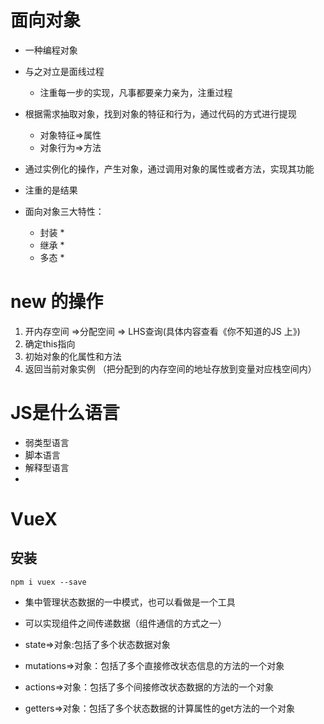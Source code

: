 # 面向对象

* 一种编程对象
* 与之对立是面线过程
  * 注重每一步的实现，凡事都要亲力亲为，注重过程
* 根据需求抽取对象，找到对象的特征和行为，通过代码的方式进行提现
  * 对象特征=>属性
  * 对象行为=>方法
* 通过实例化的操作，产生对象，通过调用对象的属性或者方法，实现其功能
* 注重的是结果

* 面向对象三大特性：
  * 封装
    * 
  * 继承
    * 
  * 多态
    *  

# new 的操作

1. 开内存空间 =>分配空间 => LHS查询(具体内容查看《你不知道的JS 上》)
2. 确定this指向
3. 初始对象的化属性和方法
4. 返回当前对象实例 （把分配到的内存空间的地址存放到变量对应栈空间内）

# JS是什么语言

* 弱类型语言
* 脚本语言
* 解释型语言
* 





# VueX 

## 安装

```shell
npm i vuex --save
```



* 集中管理状态数据的一中模式，也可以看做是一个工具
* 可以实现组件之间传递数据（组件通信的方式之一）

* state=>对象:包括了多个状态数据对象
* mutations=>对象：包括了多个直接修改状态信息的方法的一个对象
* actions=>对象：包括了多个间接修改状态数据的方法的一个对象
* getters=>对象：包括了多个状态数据的计算属性的get方法的一个对象

